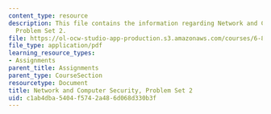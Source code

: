 ```yaml
---
content_type: resource
description: This file contains the information regarding Network and Computer Security,
  Problem Set 2.
file: https://ol-ocw-studio-app-production.s3.amazonaws.com/courses/6-857-network-and-computer-security-spring-2014/c1ab4dba5404f5742a486d068d330b3f_MIT6_857S14_ps2.pdf
file_type: application/pdf
learning_resource_types:
- Assignments
parent_title: Assignments
parent_type: CourseSection
resourcetype: Document
title: Network and Computer Security, Problem Set 2
uid: c1ab4dba-5404-f574-2a48-6d068d330b3f
---
```

